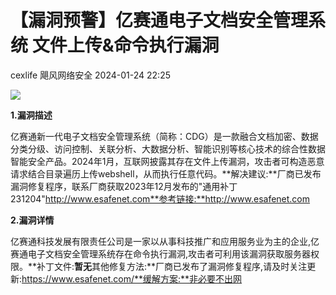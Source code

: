 #  【漏洞预警】亿赛通电子文档安全管理系统 文件上传&命令执行漏洞   
cexlife  飓风网络安全   2024-01-24 22:25  
  
![](https://mmbiz.qpic.cn/mmbiz_png/ibhQpAia4xu026bGn3UVrmHMibaF1faP3DcQmibgWYaG3aaANU5dtvztEeCoasnFmIyRANKIpuba6WbgPC7cicic3J1Q/640?wx_fmt=png&from=appmsg "")  
  
**1.漏洞描述**  
  
亿赛通新一代电子文档安全管理系统（简称：CDG）是一款融合文档加密、数据分类分级、访问控制、关联分析、大数据分析、智能识别等核心技术的综合性数据智能安全产品。2024年1月，互联网披露其存在文件上传漏洞，攻击者可构造恶意请求结合目录遍历上传webshell，从而执行任意代码。**解决建议:**厂商已发布漏洞修复程序，联系厂商获取2023年12月发布的"通用补丁231204"http://www.esafenet.com**参考链接:**http://www.esafenet.com       
  
**2.漏洞详情**  
  
亿赛通科技发展有限责任公司是一家以从事科技推广和应用服务业为主的企业,亿赛通电子文档安全管理系统存在命令执行漏洞,攻击者可利用该漏洞获取服务器权限。**补丁文件:**暂无**其他修复方法:**厂商已发布了漏洞修复程序,请及时关注更新:https://www.esafenet.com/**缓解方案:**非必要不出网   
  
